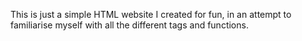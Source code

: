 This is just a simple HTML website I created for fun, in an attempt to familiarise myself with all the different tags and functions.

